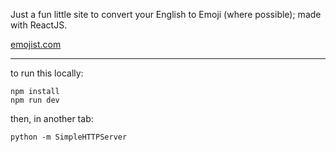 Just a fun little site to convert your English to Emoji (where possible); made with ReactJS.

[emojist.com](http://www.emojist.com)

---

to run this locally:

    npm install
    npm run dev

then, in another tab:

    python -m SimpleHTTPServer
